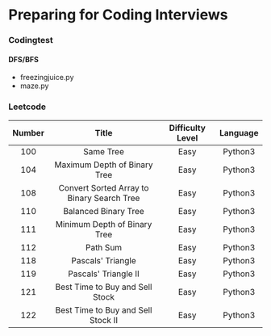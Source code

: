 # Preparing for Coding Interviews
### Codingtest
#### DFS/BFS
- freezingjuice.py
- maze.py
### Leetcode
| Number | Title | Difficulty Level | Language |
| :--------:| :---------------: | :--------------: | :------: |
| 100       | Same Tree         | Easy             | Python3  |
| 104       | Maximum Depth of Binary Tree | Easy             | Python3  |
| 108       | Convert Sorted Array to Binary Search Tree | Easy             | Python3  |
| 110      | Balanced Binary Tree | Easy             | Python3  |
| 111      | Minimum Depth of Binary Tree | Easy             | Python3  |
| 112      | Path Sum | Easy             | Python3  |
| 118      | Pascals' Triangle | Easy             | Python3  |
| 119      | Pascals' Triangle II | Easy             | Python3  |
| 121      | Best Time to Buy and Sell Stock | Easy             | Python3  |
| 122     | Best Time to Buy and Sell Stock II | Easy             | Python3  |

